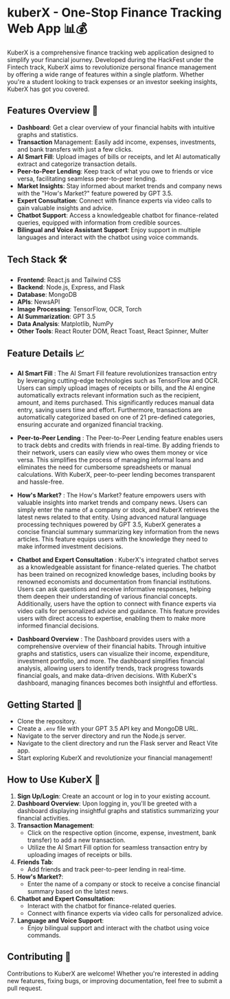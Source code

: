 # kuberX - One-Stop Finance Tracking Web App 📊💰
KuberX is a comprehensive finance tracking web application designed to simplify your financial journey. Developed during the HackFest under the Fintech track, KuberX aims to revolutionize personal finance management by offering a wide range of features within a single platform. Whether you're a student looking to track expenses or an investor seeking insights, KuberX has got you covered.

## Features Overview 🚀
- **Dashboard**: Get a clear overview of your financial habits with intuitive graphs and statistics.
- **Transaction** Management: Easily add income, expenses, investments, and bank transfers with just a few clicks.
- **AI Smart Fill**: Upload images of bills or receipts, and let AI automatically extract and categorize transaction details.
- **Peer-to-Peer Lending**: Keep track of what you owe to friends or vice versa, facilitating seamless peer-to-peer lending.
- **Market Insights**: Stay informed about market trends and company news with the "How's Market?" feature powered by GPT 3.5.
- **Expert Consultation**: Connect with finance experts via video calls to gain valuable insights and advice.
- **Chatbot Support**: Access a knowledgeable chatbot for finance-related queries, equipped with information from credible sources.
- **Bilingual and Voice Assistant Support**: Enjoy support in multiple languages and interact with the chatbot using voice commands.

## Tech Stack 🛠️
- **Frontend**: React.js and Tailwind CSS
- **Backend**: Node.js, Express, and Flask
- **Database**: MongoDB
- **APIs**: NewsAPI
- **Image Processing**: TensorFlow, OCR, Torch
- **AI Summarization**: GPT 3.5
- **Data Analysis**: Matplotlib, NumPy
- **Other Tools**: React Router DOM, React Toast, React Spinner, Multer

## Feature Details 📈

- **AI Smart Fill** : The AI Smart Fill feature revolutionizes transaction entry by leveraging cutting-edge technologies such as TensorFlow and OCR. Users can simply upload images of receipts or bills, and the AI engine automatically extracts relevant information such as the recipient, amount, and items purchased. This significantly reduces manual data entry, saving users time and effort. Furthermore, transactions are automatically categorized based on one of 21 pre-defined categories, ensuring accurate and organized financial tracking.

- **Peer-to-Peer Lending** : The Peer-to-Peer Lending feature enables users to track debts and credits with friends in real-time. By adding friends to their network, users can easily view who owes them money or vice versa. This simplifies the process of managing informal loans and eliminates the need for cumbersome spreadsheets or manual calculations. With KuberX, peer-to-peer lending becomes transparent and hassle-free.

- **How's Market?** : The How's Market? feature empowers users with valuable insights into market trends and company news. Users can simply enter the name of a company or stock, and KuberX retrieves the latest news related to that entity. Using advanced natural language processing techniques powered by GPT 3.5, KuberX generates a concise financial summary summarizing key information from the news articles. This feature equips users with the knowledge they need to make informed investment decisions.

- **Chatbot and Expert Consultation** : KuberX's integrated chatbot serves as a knowledgeable assistant for finance-related queries. The chatbot has been trained on recognized knowledge bases, including books by renowned economists and documentation from financial institutions. Users can ask questions and receive informative responses, helping them deepen their understanding of various financial concepts. Additionally, users have the option to connect with finance experts via video calls for personalized advice and guidance. This feature provides users with direct access to expertise, enabling them to make more informed financial decisions.

- **Dashboard Overview** : The Dashboard provides users with a comprehensive overview of their financial habits. Through intuitive graphs and statistics, users can visualize their income, expenditure, investment portfolio, and more. The dashboard simplifies financial analysis, allowing users to identify trends, track progress towards financial goals, and make data-driven decisions. With KuberX's dashboard, managing finances becomes both insightful and effortless.



## Getting Started 🏁
- Clone the repository.
- Create a `.env` file with your GPT 3.5 API key and MongoDB URL.
- Navigate to the server directory and run the Node.js server.
- Navigate to the client directory and run the Flask server and React Vite app.
- Start exploring KuberX and revolutionize your financial management!

## How to Use KuberX 🤔

1. **Sign Up/Login**: Create an account or log in to your existing account.
2. **Dashboard Overview**: Upon logging in, you'll be greeted with a dashboard displaying insightful graphs and statistics summarizing your financial activities.
3. **Transaction Management**:
   - Click on the respective option (income, expense, investment, bank transfer) to add a new transaction.
   - Utilize the AI Smart Fill option for seamless transaction entry by uploading images of receipts or bills.
4. **Friends Tab**:
   - Add friends and track peer-to-peer lending in real-time.
5. **How's Market?**:
   - Enter the name of a company or stock to receive a concise financial summary based on the latest news.
6. **Chatbot and Expert Consultation**:
   - Interact with the chatbot for finance-related queries.
   - Connect with finance experts via video calls for personalized advice.
7. **Language and Voice Support**:
   - Enjoy bilingual support and interact with the chatbot using voice commands.

## Contributing 🤝
Contributions to KuberX are welcome! Whether you're interested in adding new features, fixing bugs, or improving documentation, feel free to submit a pull request.



